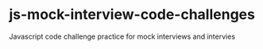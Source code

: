 # js-mock-interview-code-challenges
Javascript code challenge practice for mock interviews and intervies
